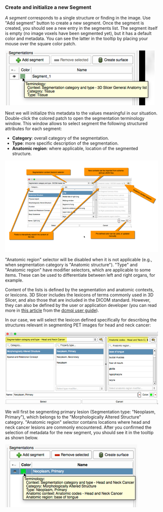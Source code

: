 ### Create and initialize a new Segment

_A segment_ corresponds to a single structure or finding in the image. Use "Add segment" button to create a new segment. Once the segment is created, you should see a new entry in the segments list. The segment itself is empty (no image voxels have been segmented yet), but it has a default color and metadata. You can see the latter in the tooltip by placing your mouse over the square color patch.

![](/gitbook/assets/new-segment.png)

Next we will initialize this metadata to the values meaningful in our situation. Double-click the colored patch to open the segmentation terminology window. This window allows to select segment the following structured attributes for each segment:

* **Category**: overall category of the segmentation.
* **Type**: more specific description of the segmentation.
* **Anatomic region**: where applicable, location of the segmented structure.

![](/gitbook/assets/context-window.png)

"Anatomic region" selector will be disabled when it is not applicable (e.g., when segmentation category is "Anatomic structure"). "Type" and "Anatomic region" have modifier selectors, which are applicable to some items. These can be used to differentiate between left and right organs, for example.

Content of the lists is defined by the segmentation and anatomic contexts, or lexicons. 3D Slicer includes the lexicons of terms commonly used in 3D Slicer, and also those that are included in the DICOM standard. However, they can also be defined by the user or application developer (you can read more in [this article](https://qiicr.gitbooks.io/dcmqi-guide/user_guide/coding_schemes.html) from the [dcmqi user guide](https://qiicr.gitbooks.io/dcmqi-guide)).

In our case, we will select the lexicon defined specifically for describing the structures relevant in segmenting PET images for head and neck cancer:

![](/gitbook/assets/hnc-contexts.png)

We will first be segmenting primary lesion (Segmentation type: "Neoplasm, Primary"), which belongs to the "Morphologically Altered Structure" category. "Anatomic region" selector contains locations where head and neck cancer lesions are commonly encountered. After you confirmed the selection of metadata for the new segment, you should see it in the tooltip as shown below.

![](/gitbook/assets/segment-initialized.png)